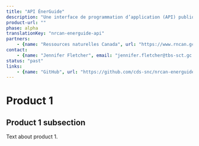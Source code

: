 ```yaml
---
title: "API ÉnerGuide"
description: "Une interface de programmation d’application (API) publique pour ouvrir l’accès aux données ÉnerGuide sur les cotes d’énergie résidentielle de manière transparente et utile."
product-url: ""
phase: alpha
translationKey: "nrcan-energuide-api"
partners:
    - {name: "Ressources naturelles Canada", url: "https://www.rncan.gc.ca/accueil"}
contact:
    - {name: "Jennifer Fletcher", email: "jennifer.fletcher@tbs-sct.gc.ca"}
status: "past"
links:
    - {name: "GitHub", url: "https://github.com/cds-snc/nrcan-energuide-api-poc"}
---
```

# Product 1

## Product 1 subsection

Text about product 1.